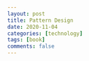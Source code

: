 ```yaml
---
layout: post
title: Pattern Design
date: 2020-11-04
categories: [technology]
tags: [book]
comments: false
---
```


